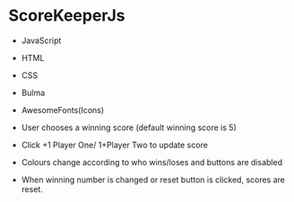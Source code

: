 # ScoreKeeperJs

- JavaScript
- HTML
- CSS
- Bulma
- AwesomeFonts(Icons)


- User chooses a winning score (default winning score is 5)
- Click +1 Player One/ 1+Player Two to update score
- Colours change according to who wins/loses and buttons are disabled
- When winning number is changed or reset button is clicked, scores are reset.
